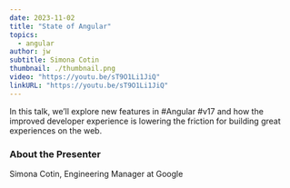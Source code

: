 ```yaml
---
date: 2023-11-02
title: "State of Angular"
topics:
  - angular
author: jw
subtitle: Simona Cotin
thumbnail: ./thumbnail.png
video: "https://youtu.be/sT9O1Li1JiQ"
linkURL: "https://youtu.be/sT9O1Li1JiQ"
---
```


In this talk, we’ll explore new features in #Angular #v17 and how the improved developer experience is lowering the friction for building great experiences on the web.

### About the Presenter

Simona Cotin, Engineering Manager at Google
